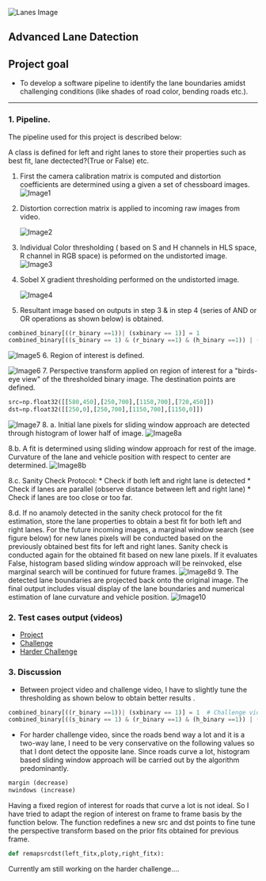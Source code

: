 ![Lanes Image](./output_images/10.jpg)
## Advanced Lane Datection

## Project goal

* To develop a software pipeline to identify the lane boundaries amidst challenging conditions (like shades of road color, bending roads etc.).

---

### 1. Pipeline.

The pipeline used for this project is described below:

A class is defined for left and right lanes to store their properties such as best fit, lane dectected?(True or False) etc. 

1. First the camera calibration matrix is computed and distortion coefficients are determined using a given a set of chessboard images.
   ![Image1](./output_images/1.png)
2. Distortion correction matrix is applied to incoming raw images from video.

   ![Image2](./output_images/2.JPG)
3. Individual Color thresholding ( based on S and H channels in HLS space, R channel in RGB space) is peformed on the undistorted image.
   ![Image3](./output_images/3.JPG)
4. Sobel X gradient thresholding performed on the undistorted image.

   ![Image4](./output_images/4.JPG)
5. Resultant image based on outputs in step 3 & in step 4 (series of AND or OR operations as shown below) is obtained.
```python
combined_binary[((r_binary ==1))| (sxbinary == 1)] = 1
combined_binary[((s_binary == 1) & (r_binary ==1) & (h_binary ==1)) | (sxbinary == 1)] = 1
```

   ![Image5](./output_images/5.JPG)
6. Region of interest is defined.

   ![Image6](./output_images/6.JPG)
7. Perspective transform applied on region of interest for a "birds-eye view" of the thresholded binary image. The destination points are defined.
```python
src=np.float32([[580,450],[250,700],[1150,700],[720,450]])
dst=np.float32([[250,0],[250,700],[1150,700],[1150,0]])

```
   ![Image7](./output_images/7.JPG)
8. a. Initial lane pixels for sliding window approach are detected through histogram of lower half of image. 
   ![Image8a](./output_images/8a.JPG)
   
   8.b. A fit is determined using sliding window approach for rest of the image. Curvature of the lane and vehicle position with respect to center are determined. 
   ![Image8b](./output_images/8b.JPG)
   
   8.c. Sanity Check Protocol:
      * Check if both left and right lane is detected
      * Check if lanes are parallel (observe distance between left and right lane)
      * Check if lanes are too close or too far.
      
   8.d. If no anamoly detected in the sanity check protocol for the fit estimation, store the lane properties to obtain a best fit for both left and right lanes.
      For the future incoming images, a marginal window search (see figure below) for new lanes pixels will be conducted based on the previously obtained best fits for left and right lanes. 
      Sanity check is conducted again for the obtained fit based on new lane pixels. If it evaluates False, histogram based sliding window approach will be reinvoked, else marginal search will be continued for future frames.
   ![Image8d](./output_images/8d.JPG)
9. The detected lane boundaries are projected back onto the original image. The final output includes visual display of the lane boundaries and numerical estimation of lane curvature and vehicle position.
   ![Image10](./output_images/10.jpg)

  
### 2. Test cases output (videos)
* [Project](https://github.com/ashsiv/Advanced-lane-detection/blob/master/output_project_video.mp4) 
* [Challenge](https://github.com/ashsiv/Advanced-lane-detection/blob/master/output_challenge_video.mp4) 
* [Harder Challenge](https://github.com/ashsiv/Advanced-lane-detection/blob/master/output_harder_challenge_video.mp4) 

### 3. Discussion
* Between project video and challenge video, I have to slightly tune the thresholding as shown below to obtain better results .
```python
combined_binary[((r_binary ==1))| (sxbinary == 1)] = 1  # Challenge video
combined_binary[((s_binary == 1) & (r_binary ==1) & (h_binary ==1)) | (sxbinary == 1)] = 1 # Project video
```
* For harder challenge video, since the roads bend way a lot and it is a two-way lane, I need to be very conservative on the following values so that I dont detect the opposite lane. Since roads curve a lot, histogram based sliding window approach will be carried out by the algorithm predominantly.
```python
margin (decrease)
nwindows (increase)
```
Having a fixed region of interest for roads that curve a lot is not ideal. So I have tried to adapt the region of interest on frame to frame basis by the function below. The function redefines a new src and dst points to fine tune the perspective transform based on the prior fits obtained for previous frame.
```python
def remapsrcdst(left_fitx,ploty,right_fitx):
```
Currently am still working on the harder challenge....
